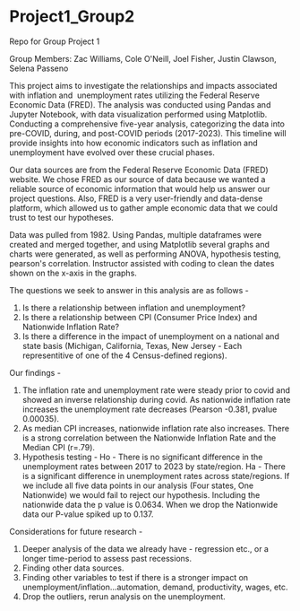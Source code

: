 # Project1_Group2
Repo for Group Project 1

Group Members: Zac Williams, Cole O'Neill, Joel Fisher, Justin Clawson, Selena Passeno

This project aims to investigate the relationships and impacts associated with inflation and  unemployment rates utilizing the Federal Reserve Economic Data (FRED). The analysis was conducted using Pandas and Jupyter Notebook, with data visualization performed using Matplotlib. Conducting a comprehensive five-year analysis, categorizing the data into pre-COVID, during, and post-COVID periods (2017-2023). This timeline will provide insights into how economic indicators such as inflation and unemployment have evolved over these crucial phases.

Our data sources are from the Federal Reserve Economic Data (FRED) website. We chose FRED as our source of data because we wanted a reliable source of economic information that would help us answer our project questions. Also, FRED is a very user-friendly and data-dense platform, which allowed us to gather ample economic data that we could trust to test our hypotheses.

Data was pulled from 1982. Using Pandas, multiple dataframes were created and merged together, and using Matplotlib several graphs and charts were generated, as well as performing ANOVA, hypothesis testing, pearson's correlation. Instructor assisted with coding to clean the dates shown on the x-axis in the graphs.

The questions we seek to answer in this analysis are as follows - 
1) Is there a relationship between inflation and unemployment?
2) Is there a relationship between CPI (Consumer Price Index) and Nationwide Inflation Rate?
3) Is there a difference in the impact of unemployment on a national and state basis (Michigan, California, Texas, New Jersey - Each representitive of one of the 4 Census-defined regions).

Our findings -
1) The inflation rate and unemployment rate were steady prior to covid and showed an inverse relationship during covid. As nationwide inflation rate increases the unemployment rate decreases (Pearson -0.381, pvalue 0.00035). 
2) As median CPI increases, nationwide inflation rate also increases. There is a strong correlation between the Nationwide Inflation Rate and the Median CPI (r=.79).
3) Hypothesis testing -
Ho - There is no significant difference in the unemployment rates between 2017 to 2023 by state/region.
Ha - There is a significant difference in unemployment rates across state/regions.
If we include all five data points in our analysis (Four states, One Nationwide) we would fail to reject our hypothesis. Including the nationwide data the p value is 0.0634. When we drop the Nationwide data our P-value spiked up to 0.137.

Considerations for future research -
1) Deeper analysis of the data we already have - regression etc., or a longer time-period to assess past recessions.
2) Finding other data sources.
3) Finding other variables to test if there is a stronger impact on  unemployment/inflation...automation, demand, productivity, wages, etc.
4) Drop the outliers, rerun analysis on the unemployment.
